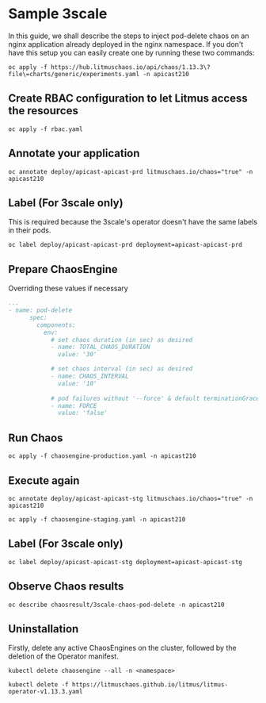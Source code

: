 # Sample 3scale

In this guide, we shall describe the steps to inject pod-delete chaos on an nginx application already deployed in the nginx namespace. If you don't have this setup you can easily create one by running these two commands:

```
oc apply -f https://hub.litmuschaos.io/api/chaos/1.13.3\?file\=charts/generic/experiments.yaml -n apicast210
```

## Create RBAC configuration to let Litmus access the resources

```
oc apply -f rbac.yaml
```

## Annotate your application

```
oc annotate deploy/apicast-apicast-prd litmuschaos.io/chaos="true" -n apicast210
```

## Label (For 3scale only)

This is required because the 3scale's operator doesn't have the same labels in their pods.

```
oc label deploy/apicast-apicast-prd deployment=apicast-apicast-prd
```

## Prepare ChaosEngine

Overriding these values if necessary

```yaml
...
- name: pod-delete
      spec:
        components:
          env:
            # set chaos duration (in sec) as desired
            - name: TOTAL_CHAOS_DURATION
              value: '30'

            # set chaos interval (in sec) as desired
            - name: CHAOS_INTERVAL
              value: '10'
              
            # pod failures without '--force' & default terminationGracePeriodSeconds
            - name: FORCE
              value: 'false'
```

## Run Chaos

```
oc apply -f chaosengine-production.yaml -n apicast210
```

## Execute again

```
oc annotate deploy/apicast-apicast-stg litmuschaos.io/chaos="true" -n apicast210
```

```
oc apply -f chaosengine-staging.yaml -n apicast210
```

## Label (For 3scale only)

```
oc label deploy/apicast-apicast-stg deployment=apicast-apicast-stg
```

## Observe Chaos results

```
oc describe chaosresult/3scale-chaos-pod-delete -n apicast210
```

## Uninstallation

Firstly, delete any active ChaosEngines on the cluster, followed by the deletion of the Operator manifest.

```
kubectl delete chaosengine --all -n <namespace>
```

```
kubectl delete -f https://litmuschaos.github.io/litmus/litmus-operator-v1.13.3.yaml
```
